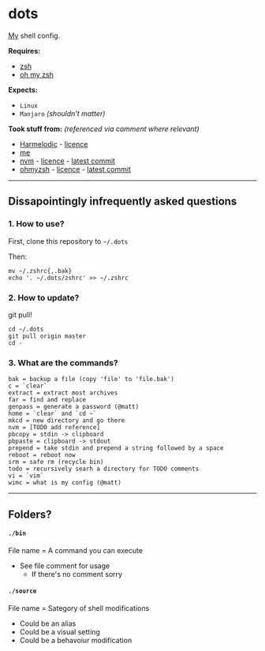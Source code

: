 # **dots**

[My](https://github.com/Joe-Dowd) shell config.

**Requires:** 
 - [zsh](https://sourceforge.net/projects/zsh)
 - [oh my zsh](https://github.com/ohmyzsh/ohmyzsh)

**Expects:**
 - `Linux`
 - `Manjaro` *(shouldn't matter)*

**Took stuff from:** *(referenced via comment where relevant)*
- [Harmelodic](https://gitlab.com/Harmelodic/dots) - [licence](https://gitlab.com/Harmelodic/dots/-/commit/608c3efde3e750a6a4818bfd6732cc55ba128cf3)
- [me](https://github.com/Joe-Dowd/dots-old)
- [nvm](https://github.com/nvm-sh/nvm) - [licence](https://github.com/nvm-sh/nvm/blob/master/LICENSE.md) - [latest commit](https://github.com/nvm-sh/nvm/commit/07b20d5008a480f7e579fd34e6d39919909206f4)
- [ohmyzsh](https://github.com/ohmyzsh/ohmyzsh) - [licence](https://github.com/ohmyzsh/ohmyzsh/blob/master/LICENSE.txt) - [latest commit](https://github.com/ohmyzsh/ohmyzsh/commit/cd4918c2cdb6613cf77ea8f6f29e1930bd7f4bf5)

---

## Dissapointingly infrequently asked questions
### **1. How to use?**
First, clone this repository to `~/.dots`

Then:
```
mv ~/.zshrc{,.bak}
echo '. ~/.dots/zshrc' >> ~/.zshrc
```

### **2. How to update?**
git pull!
```
cd ~/.dots
git pull origin master
cd -
```

### **3. What are the commands?**
```
bak = backup a file (copy 'file' to 'file.bak')
c = `clear`
extract = extract most archives
far = find and replace
genpass = generate a password (@matt)
home = `clear` and `cd ~`
mkcd = new directory and go there
nvm = [TODO add reference]
pbcopy = stdin -> clipboard
pbpaste = clipboard -> stdout
prepend = take stdin and prepend a string followed by a space
reboot = reboot now
srm = safe rm (recycle bin)
todo = recursively searh a directory for TODO comments
vi = `vim`
wimc = what is my config (@matt)
``` 

---

## **Folders?**

#### **`./bin`**
File name = A command you can execute

 - See file comment for usage
   - If there's no comment sorry

#### **`./source`**
File name = Sategory of shell modifications
 - Could be an alias
 - Could be a visual setting
 - Could be a behavoiur modification
